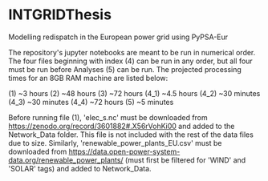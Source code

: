 # INTGRIDThesis
Modelling redispatch in the European power grid using PyPSA-Eur

The repository's jupyter notebooks are meant to be run in numerical order. The four files beginning with index (4) can be run in any order, but all four must be run before Analyses (5) can be run. The projected processing times for an 8GB RAM machine are listed below:

(1) ~3 hours
(2) ~48 hours
(3) ~72 hours
(4_1) ~4.5 hours
(4_2) ~30 minutes
(4_3) ~30 minutes
(4_4) ~72 hours
(5) ~5 minutes

Before running file (1), 'elec_s.nc' must be downloaded from https://zenodo.org/record/3601882#.X56rVohKi00 and added to the Network_Data folder. This file is not included with the rest of the data files due to size. Similarly, 'renewable_power_plants_EU.csv' must be downloaded from https://data.open-power-system-data.org/renewable_power_plants/ (must first be filtered for 'WIND' and 'SOLAR' tags) and added to Network_Data.
